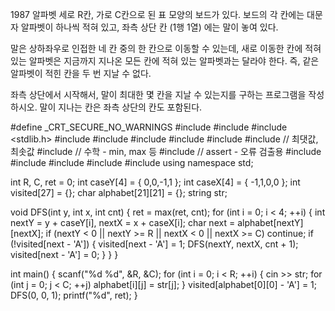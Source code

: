 
1987 알파벳
세로 R칸, 가로 C칸으로 된 표 모양의 보드가 있다. 보드의 각 칸에는 대문자 알파벳이 하나씩 적혀 있고, 좌측 상단 칸 (1행 1열) 에는 말이 놓여 있다.

말은 상하좌우로 인접한 네 칸 중의 한 칸으로 이동할 수 있는데, 새로 이동한 칸에 적혀 있는 알파벳은 지금까지 지나온 모든 칸에 적혀 있는 알파벳과는 달라야 한다. 
즉, 같은 알파벳이 적힌 칸을 두 번 지날 수 없다.

좌측 상단에서 시작해서, 말이 최대한 몇 칸을 지날 수 있는지를 구하는 프로그램을 작성하시오. 말이 지나는 칸은 좌측 상단의 칸도 포함된다.



#define _CRT_SECURE_NO_WARNINGS
#include <numeric>
#include <cstdio>
#include <stdlib.h>
#include <iostream>
#include <cstring>
#include <string>
#include <algorithm>
#include <vector>
#include <climits>   // 최댓값, 최솟값
#include <cmath>   // 수학 - min, max 등
#include <cassert>   // assert - 오류 검출용
#include <queue>
#include <stack>
#include <deque>
#include <map>
#include <set>
using namespace std;

int R, C, ret = 0;
int caseY[4] = { 0,0,-1,1 };
int caseX[4] = { -1,1,0,0 };
int visited[27] = {};
char alphabet[21][21] = {};
string str;

void DFS(int y, int x, int cnt) {
	ret = max(ret, cnt);
	for (int i = 0; i < 4; ++i) {
		int nextY = y + caseY[i], nextX = x + caseX[i];
		char next = alphabet[nextY][nextX];
		if (nextY < 0 || nextY >= R || nextX < 0 || nextX >= C)
			continue;
		if (!visited[next - 'A']) {
			visited[next - 'A'] = 1;
			DFS(nextY, nextX, cnt + 1);
			visited[next - 'A'] = 0;
		}
	}
}

int main() {
	scanf("%d %d", &R, &C);
	for (int i = 0; i < R; ++i) {
		cin >> str;
		for (int j = 0; j < C; ++j)
			alphabet[i][j] = str[j];
	}
	visited[alphabet[0][0] - 'A'] = 1;
	DFS(0, 0, 1);
	printf("%d", ret);
}
